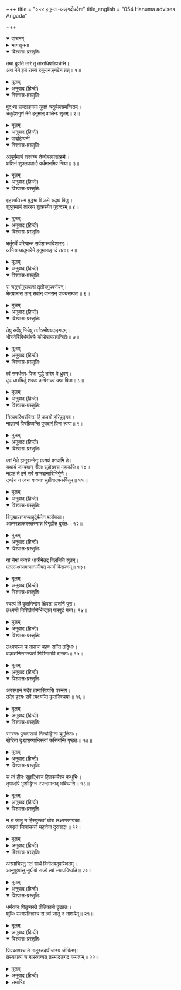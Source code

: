 +++
title = "०५४ हनुमता-अङ्गदोपदेशः"
title_english = "054 Hanuma advises Angada"

+++
<details open><summary>वाचनम्</summary>
<div caption="श्रीराम-हरिसीताराममूर्ति-घनपाठिभ्यां वचनम्" class="audioEmbed" src="https://archive.org/download/Ramayana-recitation-Sriram-harisItArAmamUrti-Ghanapaati-v2/Kanda_4/Kanda_4_KSK-054-Hanuma_advises_Angada.mp3"></div>
</details>

<details><summary>भागसूचना</summary>

54. हनुमान् जी का भेदनीतिके द्वारा वानरोंको अपने पक्षमें करके अङ्गदको अपने साथ चलनेके लिये समझाना
</details>

<details open><summary>विश्वास-प्रस्तुतिः</summary>

तथा ब्रुवति तारे तु ताराधिपतिवर्चसि।  
अथ मेने हृतं राज्यं हनूमानङ्गदेन तत्॥ १॥
</details>

<details><summary>मूलम्</summary>

तथा ब्रुवति तारे तु ताराधिपतिवर्चसि।  
अथ मेने हृतं राज्यं हनूमानङ्गदेन तत्॥ १॥
</details>

<details><summary>अनुवाद (हिन्दी)</summary>

तारापति चन्द्रमाके समान तेजस्वी तारके ऐसा कहनेपर हनुमान् जी ने यह माना कि अब अङ्गदने वह राज्य (जो अबतक सुग्रीवके अधिकारमें था) हर लिया (इस तरह वानरोंमें फूट पड़नेसे बहुत-से वानर अङ्गदका साथ देंगे और बलवान् अङ्गद सुग्रीवको राज्यसे वञ्चित कर देंगे—ऐसी सम्भावनाका हनुमान् जी के मनमें उदय हो गया)॥ १॥
</details>

<details open><summary>विश्वास-प्रस्तुतिः</summary>

बुद‍्ध्या ह्यष्टाङ्गया युक्तं चतुर्बलसमन्वितम्।  
चतुर्दशगुणं मेने हनूमान् वालिनः सुतम्॥ २॥
</details>

<details><summary>मूलम्</summary>

बुद‍्ध्या ह्यष्टाङ्गया युक्तं चतुर्बलसमन्वितम्।  
चतुर्दशगुणं मेने हनूमान् वालिनः सुतम्॥ २॥
</details>

<details><summary>अनुवाद (हिन्दी)</summary>

हनुमान् जी  यह अच्छी तरह जानते थे कि वालिकुमार अङ्गद आठ१ गुणवाली बुद्धिसे, चार२ प्रकारके बलसे और चौदह३ गुणोंसे सम्पन्न हैं॥ २॥
</details>

<details><summary>पादटिप्पनी</summary>

१. बुद्धिके आठ गुण ये हैं—सुननेकी इच्छा, सुनना, सुनकर ग्रहण करना, ग्रहण करके धारण करना, ऊहापोह करना, अर्थ या तात्पर्यको भलीभाँति समझना तथा तत्त्वज्ञानसे सम्पन्न होना।  
२. साम, दान, भेद और दण्ड—ये जो शत्रुको वशमें करनेके चार उपाय नीति-शास्त्रमें बताये गये हैं, उन्हींको यहाँ चार प्रकारका बल कहा गया है। किन्हीं-किन्हींके मतमें बाहुबल, मनोबल, उपायबल और बन्धुबल—ये चार बल हैं।  
३. चौदह गुण यों बताये गये हैं—देश-कालका ज्ञान, दृढ़ता, सब प्रकारके क्लेशोंको सहन करनेकी क्षमता, सभी विषयोंका ज्ञान प्राप्त करना, चतुरता, उत्साह या बल, मन्त्रणाको गुप्त रखना, परस्पर विरोधी बात न कहना, शूरता, अपनी और शत्रुकी शक्तिका ज्ञान, कृतज्ञता, शरणागतवत्सलता, अमर्षशीलता तथा अचञ्चलता (स्थिरता या गम्भीरता)।
</details>

<details open><summary>विश्वास-प्रस्तुतिः</summary>

आपूर्यमाणं शश्वच्च तेजोबलपराक्रमैः।  
शशिनं शुक्लपक्षादौ वर्धमानमिव श्रिया॥ ३॥
</details>

<details><summary>मूलम्</summary>

आपूर्यमाणं शश्वच्च तेजोबलपराक्रमैः।  
शशिनं शुक्लपक्षादौ वर्धमानमिव श्रिया॥ ३॥
</details>

<details><summary>अनुवाद (हिन्दी)</summary>

वे तेज, बल और पराक्रमसे सदा परिपूर्ण हो रहे हैं। शुक्ल पक्षके आरम्भमें चन्द्रमाके समान राजकुमार अङ्गदकी श्री दिनोदिन बढ़ रही है॥ ३॥
</details>

<details open><summary>विश्वास-प्रस्तुतिः</summary>

बृहस्पतिसमं बुद्ध्या विक्रमे सदृशं पितुः।  
शुश्रूषमाणं तारस्य शुक्रस्येव पुरन्दरम्॥ ४॥
</details>

<details><summary>मूलम्</summary>

बृहस्पतिसमं बुद्ध्या विक्रमे सदृशं पितुः।  
शुश्रूषमाणं तारस्य शुक्रस्येव पुरन्दरम्॥ ४॥
</details>

<details><summary>अनुवाद (हिन्दी)</summary>

ये बुद्धिमें बृहस्पतिके समान और पराक्रममें अपने पिता वालीके तुल्य हैं। जैसे देवराज इन्द्र बृहस्पतिके मुखसे नीतिकी बातें सुनते हैं, उसी प्रकार ये अङ्गद तारकी बातें सुनते हैं॥ ४॥
</details>

<details open><summary>विश्वास-प्रस्तुतिः</summary>

भर्तुरर्थे परिश्रान्तं सर्वशास्त्रविशारदः।  
अभिसन्धातुमारेभे हनूमानङ्गदं ततः॥ ५॥
</details>

<details><summary>मूलम्</summary>

भर्तुरर्थे परिश्रान्तं सर्वशास्त्रविशारदः।  
अभिसन्धातुमारेभे हनूमानङ्गदं ततः॥ ५॥
</details>

<details><summary>अनुवाद (हिन्दी)</summary>

अपने स्वामी सुग्रीवका कार्य सिद्ध करनेमें ये परिश्रम (थकावट या शिथिलता) का अनुभव करते हैं। ऐसा विचारकर सम्पूर्ण शास्त्रोंके ज्ञानमें निपुण हनुमान् जी ने अङ्गदको तार आदि वानरोंकी ओरसे फोड़नेका प्रयत्न आरम्भ किया॥ ५॥
</details>

<details open><summary>विश्वास-प्रस्तुतिः</summary>

स चतुर्णामुपायानां तृतीयमुपवर्णयन्।  
भेदयामास तान् सर्वान् वानरान् वाक्यसम्पदा॥ ६॥
</details>

<details><summary>मूलम्</summary>

स चतुर्णामुपायानां तृतीयमुपवर्णयन्।  
भेदयामास तान् सर्वान् वानरान् वाक्यसम्पदा॥ ६॥
</details>

<details><summary>अनुवाद (हिन्दी)</summary>

वे साम, दाम, भेद और दण्ड—इन चार उपायोंमेंसे तीसरेका वर्णन करते हुए अपने युक्तियुक्त वाक्य-वैभवके द्वारा उन सभी वानरोंको फोड़ने लगे॥ ६॥
</details>

<details open><summary>विश्वास-प्रस्तुतिः</summary>

तेषु सर्वेषु भिन्नेषु ततोऽभीषयदङ्गदम्।  
भीषणैर्विविधैर्वाक्यैः कोपोपायसमन्वितैः॥ ७॥
</details>

<details><summary>मूलम्</summary>

तेषु सर्वेषु भिन्नेषु ततोऽभीषयदङ्गदम्।  
भीषणैर्विविधैर्वाक्यैः कोपोपायसमन्वितैः॥ ७॥
</details>

<details><summary>अनुवाद (हिन्दी)</summary>

जब वे सब वानर फूट गये, तब उन्होंने दण्डरूप चौथे उपायसे युक्त नाना प्रकारके भयदायक वचनोंद्वारा अङ्गदको डराना आरम्भ किया—॥ ७॥
</details>

<details open><summary>विश्वास-प्रस्तुतिः</summary>

त्वं समर्थतरः पित्रा युद्धे तारेय वै ध्रुवम्।  
दृढं धारयितुं शक्तः कपिराज्यं यथा पिता॥ ८॥
</details>

<details><summary>मूलम्</summary>

त्वं समर्थतरः पित्रा युद्धे तारेय वै ध्रुवम्।  
दृढं धारयितुं शक्तः कपिराज्यं यथा पिता॥ ८॥
</details>

<details><summary>अनुवाद (हिन्दी)</summary>

‘तारानन्दन! तुम युद्धमें अपने पिताके समान ही अत्यन्त शक्तिशाली हो—यह निश्चितरूपसे सबको विदित है। जैसे तुम्हारे पिता वानरोंका राज्य सँभालते थे, उसी प्रकार तुम भी उसे दृढ़तापूर्वक धारण करनेमें समर्थ हो॥
</details>

<details open><summary>विश्वास-प्रस्तुतिः</summary>

नित्यमस्थिरचित्ता हि कपयो हरिपुङ्गव।  
नाज्ञाप्यं विषहिष्यन्ति पुत्रदारं विना त्वया॥ ९॥
</details>

<details><summary>मूलम्</summary>

नित्यमस्थिरचित्ता हि कपयो हरिपुङ्गव।  
नाज्ञाप्यं विषहिष्यन्ति पुत्रदारं विना त्वया॥ ९॥
</details>

<details><summary>अनुवाद (हिन्दी)</summary>

‘किंतु वानरशिरोमणे! ये कपिलोग सदा ही चञ्चलचित्त होते हैं। अपने स्त्री-पुत्रोंसे अलग रहकर तुम्हारी आज्ञाका पालन करना इनके लिये सह्य नहीं होगा॥
</details>

<details open><summary>विश्वास-प्रस्तुतिः</summary>

त्वां नैते ह्यनुरञ्जेयुः प्रत्यक्षं प्रवदामि ते।  
यथायं जाम्बवान् नीलः सुहोत्रश्च महाकपिः॥ १०॥  
नह्यहं ते इमे सर्वे सामदानादिभिर्गुणैः।  
दण्डेन न त्वया शक्याः सुग्रीवादपकर्षितुम्॥ ११॥
</details>

<details><summary>मूलम्</summary>

त्वां नैते ह्यनुरञ्जेयुः प्रत्यक्षं प्रवदामि ते।  
यथायं जाम्बवान् नीलः सुहोत्रश्च महाकपिः॥ १०॥  
नह्यहं ते इमे सर्वे सामदानादिभिर्गुणैः।  
दण्डेन न त्वया शक्याः सुग्रीवादपकर्षितुम्॥ ११॥
</details>

<details><summary>अनुवाद (हिन्दी)</summary>

‘मैं तुम्हारे सामने कहता हूँ, ये कोई भी वानर सुग्रीवसे विरोध करके तुम्हारे प्रति अनुरक्त नहीं हो सकते। जैसे ये जाम्बवान्, नील और महाकपि सुहोत्र हैं, उसी प्रकार मैं भी हूँ। मैं तथा ये सब लोग साम, दान आदि उपायोंद्वारा सुग्रीवसे अलग नहीं किये जा सकते। तुम दण्डके द्वारा भी हम सबको वानरराजसे दूर कर सको, यह भी सम्भव नहीं है (अतः सुग्रीव तुम्हारी अपेक्षा प्रबल हैं)॥
</details>

<details open><summary>विश्वास-प्रस्तुतिः</summary>

विगृह्यासनमप्याहुर्दुर्बलेन बलीयसा।  
आत्मरक्षाकरस्तस्मान्न विगृह्णीत दुर्बलः॥ १२॥
</details>

<details><summary>मूलम्</summary>

विगृह्यासनमप्याहुर्दुर्बलेन बलीयसा।  
आत्मरक्षाकरस्तस्मान्न विगृह्णीत दुर्बलः॥ १२॥
</details>

<details><summary>अनुवाद (हिन्दी)</summary>

‘दुर्बलके साथ विरोध करके बलवान् पुरुष चुपचाप बैठा रहे, यह तो सम्भव है। परंतु किसी बलवान् से वैर बाँधकर कोई दुर्बल पुरुष कहीं भी सुखसे नहीं रह सकता; अतः अपनी रक्षा चाहनेवाले दुर्बल पुरुषको बलवान् के साथ विग्रह नहीं करना चाहिये—यह नीतिज्ञ पुरुषोंका कथन है॥ १२॥
</details>

<details open><summary>विश्वास-प्रस्तुतिः</summary>

यां चेमां मन्यसे धात्रीमेतद् बिलमिति श्रुतम्।  
एतल्लक्ष्मणबाणानामीषत् कार्यं विदारणम्॥ १३॥
</details>

<details><summary>मूलम्</summary>

यां चेमां मन्यसे धात्रीमेतद् बिलमिति श्रुतम्।  
एतल्लक्ष्मणबाणानामीषत् कार्यं विदारणम्॥ १३॥
</details>

<details><summary>अनुवाद (हिन्दी)</summary>

‘तुम जो ऐसा मानने लगे हो कि यह गुफा हमें माताके समान अपनी गोदमें छिपा लेगी, इसलिये हमारी रक्षा हो जायगी तथा इस बिलकी अभेद्यताके विषयमें जो तुमने तारके मुँहसे कुछ सुना है, यह सब व्यर्थ है; क्योंकि इस गुफाको विदीर्ण कर देना लक्ष्मणके बाणोंके लिये बायें हाथका खेल है (अत्यन्त तुच्छ कार्य है)॥ १३॥
</details>

<details open><summary>विश्वास-प्रस्तुतिः</summary>

स्वल्पं हि कृतमिन्द्रेण क्षिपता ह्यशनिं पुरा।  
लक्ष्मणो निशितैर्बाणैर्भिन्द्यात् पत्रपुटं यथा॥ १४॥
</details>

<details><summary>मूलम्</summary>

स्वल्पं हि कृतमिन्द्रेण क्षिपता ह्यशनिं पुरा।  
लक्ष्मणो निशितैर्बाणैर्भिन्द्यात् पत्रपुटं यथा॥ १४॥
</details>

<details><summary>अनुवाद (हिन्दी)</summary>

‘पूर्वकालमें यहाँ वज्रका प्रहार करके इन्द्रने तो इस गुफाको बहुत थोड़ी हानि पहुँचायी थी; परंतु लक्ष्मण अपने पैने बाणोंद्वारा इसे पत्तेके दोनेकी भाँति विदीर्ण कर डालेंगे॥ १४॥
</details>

<details open><summary>विश्वास-प्रस्तुतिः</summary>

लक्ष्मणस्य च नाराचा बहवः सन्ति तद्विधाः।  
वज्राशनिसमस्पर्शा गिरीणामपि दारकाः॥ १५॥
</details>

<details><summary>मूलम्</summary>

लक्ष्मणस्य च नाराचा बहवः सन्ति तद्विधाः।  
वज्राशनिसमस्पर्शा गिरीणामपि दारकाः॥ १५॥
</details>

<details><summary>अनुवाद (हिन्दी)</summary>

‘लक्ष्मणके पास ऐसे बहुत-से नाराच हैं, जिनका हलका-सा स्पर्श भी वज्र और अशनिके समान चोट पहुँचानेवाला है। वे नाराच पर्वतोंको भी विदीर्ण कर सकते हैं॥ १५॥
</details>

<details open><summary>विश्वास-प्रस्तुतिः</summary>

अवस्थानं यदैव त्वमासिष्यसि परन्तप।  
तदैव हरयः सर्वे त्यक्ष्यन्ति कृतनिश्चयाः॥ १६॥
</details>

<details><summary>मूलम्</summary>

अवस्थानं यदैव त्वमासिष्यसि परन्तप।  
तदैव हरयः सर्वे त्यक्ष्यन्ति कृतनिश्चयाः॥ १६॥
</details>

<details><summary>अनुवाद (हिन्दी)</summary>

‘शत्रुओंको संताप देनेवाले वीर! ज्यों ही तुम इस गुफामें रहना आरम्भ करोगे, त्यों ही ये सब वानर तुम्हें त्याग देंगे; क्योंकि इन्होंने ऐसा करनेका निश्चय कर लिया है॥ १६॥
</details>

<details open><summary>विश्वास-प्रस्तुतिः</summary>

स्मरन्तः पुत्रदाराणां नित्योद्विग्ना बुभुक्षिताः।  
खेदिता दुःखशय्याभिस्त्वां करिष्यन्ति पृष्ठतः॥ १७॥
</details>

<details><summary>मूलम्</summary>

स्मरन्तः पुत्रदाराणां नित्योद्विग्ना बुभुक्षिताः।  
खेदिता दुःखशय्याभिस्त्वां करिष्यन्ति पृष्ठतः॥ १७॥
</details>

<details><summary>अनुवाद (हिन्दी)</summary>

‘ये अपने बाल-बच्चोंको याद करके सदा उद्विग्न रहेंगे। जब यहाँ इन्हें भूखका कष्ट सहना पड़ेगा और दुःखद शय्यापर सोने या दुरवस्थामें रहनेके कारण इनके मनमें खेद होगा, तब ये तुम्हें पीछे छोड़कर चल देंगे॥ १७॥
</details>

<details open><summary>विश्वास-प्रस्तुतिः</summary>

स त्वं हीनः सुहृद्भिश्च हितकामैश्च बन्धुभिः।  
तृणादपि भृशोद्विग्नः स्पन्दमानाद् भविष्यसि॥ १८॥
</details>

<details><summary>मूलम्</summary>

स त्वं हीनः सुहृद्भिश्च हितकामैश्च बन्धुभिः।  
तृणादपि भृशोद्विग्नः स्पन्दमानाद् भविष्यसि॥ १८॥
</details>

<details><summary>अनुवाद (हिन्दी)</summary>

‘ऐसी दशामें तुम हितैषी बन्धुओं और सुहृदोंके सहयोगसे वञ्चित हो उड़ते हुए तिनकेसे भी तुच्छ हो जाओगे और सदा अधिक डरते रहोगे (अथवा हिलते हुए तिनके-से अत्यन्त भयभीत होते रहोगे)॥ १८॥
</details>

<details open><summary>विश्वास-प्रस्तुतिः</summary>

न च जातु न हिंस्युस्त्वां घोरा लक्ष्मणसायकाः।  
अपवृत्तं जिघांसन्तो महावेगा दुरासदाः॥ १९॥
</details>

<details><summary>मूलम्</summary>

न च जातु न हिंस्युस्त्वां घोरा लक्ष्मणसायकाः।  
अपवृत्तं जिघांसन्तो महावेगा दुरासदाः॥ १९॥
</details>

<details><summary>अनुवाद (हिन्दी)</summary>

‘लक्ष्मणके बाण घोर, महान् वेगशाली और दुर्जय हैं। श्रीरामके कार्यसे विमुख होनेपर तुम्हें कदापि मारे बिना नहीं रहेंगे॥ १९॥
</details>

<details open><summary>विश्वास-प्रस्तुतिः</summary>

अस्माभिस्तु गतं सार्धं विनीतवदुपस्थितम्।  
आनुपूर्व्यात्तु सुग्रीवो राज्ये त्वां स्थापयिष्यति॥ २०॥
</details>

<details><summary>मूलम्</summary>

अस्माभिस्तु गतं सार्धं विनीतवदुपस्थितम्।  
आनुपूर्व्यात्तु सुग्रीवो राज्ये त्वां स्थापयिष्यति॥ २०॥
</details>

<details><summary>अनुवाद (हिन्दी)</summary>

‘हमारे साथ चलकर जब तुम विनीत पुरुषकी भाँति उनकी सेवामें उपस्थित होगे, तब सुग्रीव क्रमशः अपने बाद तुम्हींको राज्यपर बिठायेंगे॥ २०॥
</details>

<details open><summary>विश्वास-प्रस्तुतिः</summary>

धर्मराजः पितृव्यस्ते प्रीतिकामो दृढव्रतः।  
शुचिः सत्यप्रतिज्ञश्च स त्वां जातु न नाशयेत्॥ २१॥
</details>

<details><summary>मूलम्</summary>

धर्मराजः पितृव्यस्ते प्रीतिकामो दृढव्रतः।  
शुचिः सत्यप्रतिज्ञश्च स त्वां जातु न नाशयेत्॥ २१॥
</details>

<details><summary>अनुवाद (हिन्दी)</summary>

‘तुम्हारे चाचा सुग्रीव धर्मके मार्गपर चलनेवाले राजा हैं। वे सदा तुम्हारी प्रसन्नता चाहनेवाले, दृढ़व्रत, पवित्र और सत्यप्रतिज्ञ हैं। अतः कदापि तुम्हारा नाश नहीं कर सकते॥ २१॥
</details>

<details open><summary>विश्वास-प्रस्तुतिः</summary>

प्रियकामश्च ते मातुस्तदर्थं चास्य जीवितम्।  
तस्यापत्यं च नास्त्यन्यत् तस्मादङ्गद गम्यताम्॥ २२॥
</details>

<details><summary>मूलम्</summary>

प्रियकामश्च ते मातुस्तदर्थं चास्य जीवितम्।  
तस्यापत्यं च नास्त्यन्यत् तस्मादङ्गद गम्यताम्॥ २२॥
</details>

<details><summary>अनुवाद (हिन्दी)</summary>

‘अङ्गद! उनके मनमें सदा तुम्हारी माताका प्रिय करनेकी इच्छा रहती है। उनकी प्रसन्नताके लिये ही वे जीवन धारण करते हैं। सुग्रीवके तुम्हारे सिवा कोई दूसरा पुत्र भी नहीं है, इसलिये तुम्हें उनके पास चलना चाहिये’॥ २२॥
</details>

<details><summary>समाप्तिः</summary>

इत्यार्षे श्रीमद्रामायणे वाल्मीकीये आदिकाव्ये किष्किन्धाकाण्डे चतुःपञ्चाशः सर्गः॥ ५४॥  
इस प्रकार श्रीवाल्मीकिनिर्मित आर्षरामायण आदिकाव्यके किष्किन्धाकाण्डमें चौवनवाँ सर्ग पूरा हुआ॥ ५४॥
</details>

